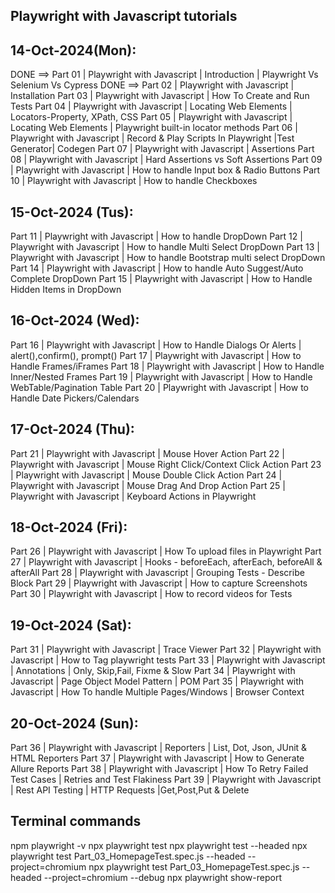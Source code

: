 Playwright with Javascript tutorials
-------------------------------------

14-Oct-2024(Mon):
----------------

DONE ==> Part 01 | Playwright with Javascript | Introduction | Playwright Vs Selenium Vs Cypress
DONE ==> Part 02 | Playwright with Javascript | Installation
Part 03 | Playwright with Javascript | How To Create and Run Tests
Part 04 | Playwright with Javascript | Locating Web Elements | Locators-Property, XPath, CSS
Part 05 | Playwright with Javascript | Locating Web Elements | Playwright built-in locator methods
Part 06 | Playwright with Javascript | Record & Play Scripts In Playwright |Test Generator| Codegen
Part 07 | Playwright with Javascript | Assertions
Part 08 | Playwright with Javascript | Hard Assertions vs Soft Assertions
Part 09 | Playwright with Javascript | How to handle Input box & Radio Buttons
Part 10 | Playwright with Javascript | How to handle Checkboxes

15-Oct-2024 (Tus):
-----------------


Part 11 | Playwright with Javascript | How to handle DropDown
Part 12 | Playwright with Javascript | How to handle Multi Select DropDown
Part 13 | Playwright with Javascript | How to handle Bootstrap multi select DropDown
Part 14 | Playwright with Javascript | How to handle Auto Suggest/Auto Complete DropDown
Part 15 | Playwright with Javascript | How to Handle Hidden Items in DropDown

16-Oct-2024 (Wed):
-----------------

Part 16 | Playwright with Javascript | How to Handle Dialogs Or Alerts | alert(),confirm(), prompt()
Part 17 | Playwright with Javascript | How to Handle Frames/iFrames
Part 18 | Playwright with Javascript | How to Handle Inner/Nested Frames
Part 19 | Playwright with Javascript | How to Handle WebTable/Pagination Table
Part 20 | Playwright with Javascript | How to Handle Date Pickers/Calendars

17-Oct-2024 (Thu):
-----------------


Part 21 | Playwright with Javascript | Mouse Hover Action
Part 22 | Playwright with Javascript | Mouse Right Click/Context Click Action
Part 23 | Playwright with Javascript | Mouse Double Click Action
Part 24 | Playwright with Javascript | Mouse Drag And Drop Action
Part 25 | Playwright with Javascript | Keyboard Actions in Playwright

18-Oct-2024 (Fri):
-----------------

Part 26 | Playwright with Javascript | How To upload files in Playwright
Part 27 | Playwright with Javascript | Hooks - beforeEach, afterEach, beforeAll & afterAll
Part 28 | Playwright with Javascript | Grouping Tests - Describe Block
Part 29 | Playwright with Javascript | How to capture Screenshots
Part 30 | Playwright with Javascript | How to record videos for Tests

19-Oct-2024 (Sat):
-----------------


Part 31 | Playwright with Javascript | Trace Viewer
Part 32 | Playwright with Javascript | How to Tag playwright tests
Part 33 | Playwright with Javascript | Annotations | Only, Skip,Fail, Fixme & Slow
Part 34 | Playwright with Javascript | Page Object Model Pattern | POM
Part 35 | Playwright with Javascript | How To handle Multiple Pages/Windows | Browser Context

20-Oct-2024 (Sun):
-----------------

Part 36 | Playwright with Javascript | Reporters | List, Dot, Json, JUnit & HTML Reporters
Part 37 | Playwright with Javascript | How to Generate Allure Reports
Part 38 | Playwright with Javascript | How To Retry Failed Test Cases | Retries and Test Flakiness
Part 39 | Playwright with Javascript | Rest API Testing | HTTP Requests |Get,Post,Put & Delete




Terminal commands
-----------------
npm playwright -v
npx playwright test
npx playwright test --headed
npx playwright test Part_03_HomepageTest.spec.js --headed --project=chromium
npx playwright test Part_03_HomepageTest.spec.js --headed --project=chromium --debug
npx playwright show-report
